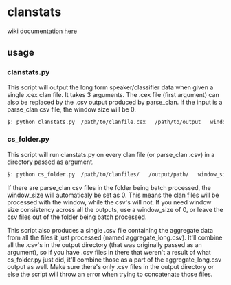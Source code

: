 # clanstats

wiki documentation [here](http://wiki.bcs.rochester.edu/Seedlings/Clanstats)

## usage

### clanstats.py

This script will output the long form speaker/classifier data when given a single .cex clan file. It takes 3 arguments.
The .cex file (first argument) can also be replaced by the .csv output produced by parse_clan.
If the input is a parse_clan csv file, the window size will be 0.

``` bash
$: python clanstats.py  /path/to/clanfile.cex   /path/to/output   window_size
```

### cs_folder.py

This script will run clanstats.py on every clan file (or parse_clan .csv) in a directory passed as argument.

``` bash
$: python cs_folder.py  /path/to/clanfiles/   /output/path/   window_size
```

If there are parse_clan csv files in the folder being batch processed, the window_size will automaticaly be set as 0.
This means the clan files will be processed with the window, while the csv's will not.
If you need window size consistency across all the outputs, use a window_size of 0, or leave the csv files
out of the folder being batch processed.

This script also produces a single .csv file containing the aggregate data from all the files it just processed (named aggregate_long.csv). It'll combine all the .csv's in the output directory (that was originally passed as an argument), so if you have .csv files in there that weren't a result of what cs_folder.py just did, it'll combine those as a part of the aggregate_long.csv output as well. Make sure there's only .csv files in the output directory or else the script will throw an error when trying to concatenate those files.

